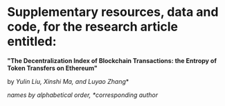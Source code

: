 # Supplementary resources, data and code, for the research article entitled:

**"The Decentralization Index of Blockchain Transactions: the Entropy of Token Transfers on Ethereum"** 

by *Yulin Liu, Xinshi Ma, and Luyao Zhang**

*names by alphabetical order, \*corresponding author*
